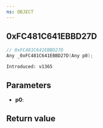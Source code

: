 ```yaml
---
ns: OBJECT
---
```

## 0xFC481C641EBBD27D

```c
// 0xFC481C641EBBD27D
Any _0xFC481C641EBBD27D(Any p0);
```

```
Introduced: v1365
```

## Parameters
* **p0**:

## Return value
